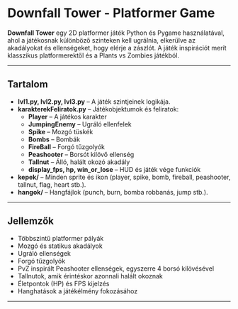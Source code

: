 # Downfall Tower - Platformer Game

**Downfall Tower** egy 2D platformer játék Python és Pygame használatával, ahol a játékosnak különböző szinteken kell ugrálnia, elkerülve az akadályokat és ellenségeket, hogy elérje a zászlót. A játék inspirációt merít klasszikus platformerektől és a Plants vs Zombies játékból.

---

## Tartalom

- **lvl1.py, lvl2.py, lvl3.py** – A játék szintjeinek logikája.
- **karakterekFeliratok.py** – Játékobjektumok és feliratok:  
  - **Player** – A játékos karakter  
  - **JumpingEnemy** – Ugráló ellenfelek  
  - **Spike** – Mozgó tüskék  
  - **Bombs** – Bombák  
  - **FireBall** – Forgó tűzgolyók  
  - **Peashooter** – Borsót kilövő ellenség  
  - **Tallnut** – Álló, halált okozó akadály  
  - **display_fps, hp, win_or_lose** – HUD és játék vége funkciók
- **kepek/** – Minden sprite és ikon (player, spike, bomb, fireball, peashooter, tallnut, flag, heart stb.).
- **hangok/** – Hangfájlok (punch, burn, bomba robbanás, jump stb.).

---

## Jellemzők

- Többszintű platformer pályák
- Mozgó és statikus akadályok
- Ugráló ellenségek
- Forgó tűzgolyók
- PvZ inspirált Peashooter ellenségek, egyszerre 4 borsó kilövésével
- Tallnutok, amik érintéskor azonnali halált okoznak
- Életpontok (HP) és FPS kijelzés
- Hanghatások a játékélmény fokozásához

---

